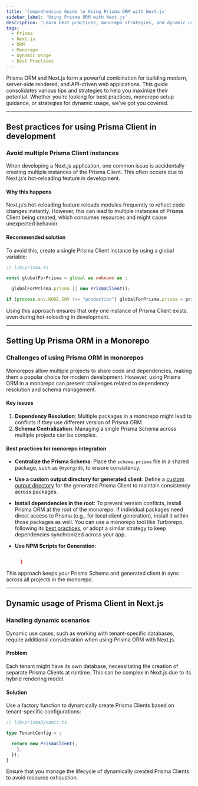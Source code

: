 ```yaml
---
title: 'Comprehensive Guide to Using Prisma ORM with Next.js'
sidebar_label: 'Using Prisma ORM with Next.js'
description: 'Learn best practices, monorepo strategies, and dynamic usage techniques for Prisma ORM in Next.js applications.'
tags:
  - Prisma
  - Next.js
  - ORM
  - Monorepo
  - Dynamic Usage
  - Best Practices
---
```


Prisma ORM and Next.js form a powerful combination for building modern, server-side rendered, and API-driven web applications. This guide consolidates various tips and strategies to help you maximize their potential. Whether you’re looking for best practices, monorepo setup guidance, or strategies for dynamic usage, we’ve got you covered.

---

## Best practices for using Prisma Client in development

### Avoid multiple Prisma Client instances

When developing a Next.js application, one common issue is accidentally creating multiple instances of the Prisma Client. This often occurs due to Next.js’s hot-reloading feature in development.

#### Why this happens

Next.js’s hot-reloading feature reloads modules frequently to reflect code changes instantly. However, this can lead to multiple instances of Prisma Client being created, which consumes resources and might cause unexpected behavior.

#### Recommended solution

To avoid this, create a single Prisma Client instance by using a global variable:

```typescript
// lib/prisma.ts

const globalForPrisma = global as unknown as ;

  globalForPrisma.prisma || new PrismaClient();

if (process.env.NODE_ENV !== "production") globalForPrisma.prisma = prisma;
```

Using this approach ensures that only one instance of Prisma Client exists, even during hot-reloading in development.

---

## Setting Up Prisma ORM in a Monorepo

### Challenges of using Prisma ORM in monorepos

Monorepos allow multiple projects to share code and dependencies, making them a popular choice for modern development. However, using Prisma ORM in a monorepo can present challenges related to dependency resolution and schema management.

#### Key issues

1. **Dependency Resolution**: Multiple packages in a monorepo might lead to conflicts if they use different version of Prisma ORM.
2. **Schema Centralization**: Managing a single Prisma Schema across multiple projects can be complex.

#### Best practices for monorepo integration

- **Centralize the Prisma Schema**: Place the `schema.prisma` file in a shared package, such as `@myorg/db`, to ensure consistency.
- **Use a custom output directory for generated client**: Define a [custom output directory](/orm/prisma-client/setup-and-configuration/generating-prisma-client#using-a-custom-output-path) for the generated Prisma Client to maintain consistency across packages.
- **Install dependencies in the root**: To prevent version conflicts, install Prisma ORM at the root of the monorepo. If individual packages need direct access to Prisma (e.g., for local client generation), install it within those packages as well. You can use a monorepo tool like Turborepo, following its [best practices](https://turbo.build/repo/docs/crafting-your-repository/managing-dependencies#keeping-dependencies-on-the-same-version), or adopt a similar strategy to keep dependencies synchronized across your app.
- **Use NPM Scripts for Generation**:

  ```json

    }
  ```

This approach keeps your Prisma Schema and generated client in sync across all projects in the monorepo.

---

## Dynamic usage of Prisma Client in Next.js

### Handling dynamic scenarios

Dynamic use cases, such as working with tenant-specific databases, require additional consideration when using Prisma ORM with Next.js.

#### Problem

Each tenant might have its own database, necessitating the creation of separate Prisma Clients at runtime. This can be complex in Next.js due to its hybrid rendering model.

#### Solution

Use a factory function to dynamically create Prisma Clients based on tenant-specific configurations:

```typescript
// lib/prismaDynamic.ts

type TenantConfig = ;

  return new PrismaClient(,
    },
  });
}
```

Ensure that you manage the lifecycle of dynamically created Prisma Clients to avoid resource exhaustion.

